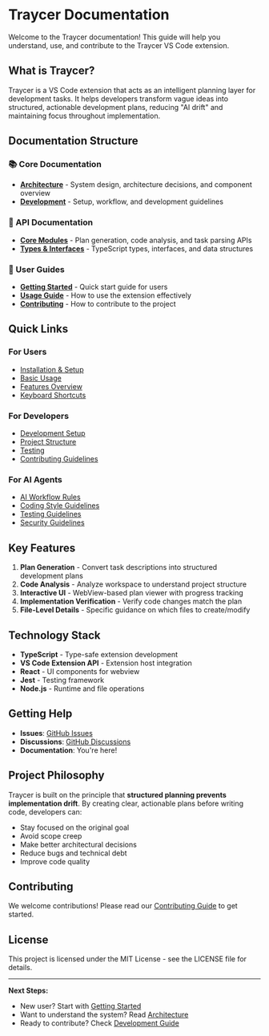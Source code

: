 # Traycer Documentation

Welcome to the Traycer documentation! This guide will help you understand, use, and contribute to the Traycer VS Code extension.

## What is Traycer?

Traycer is a VS Code extension that acts as an intelligent planning layer for development tasks. It helps developers transform vague ideas into structured, actionable development plans, reducing "AI drift" and maintaining focus throughout implementation.

## Documentation Structure

### 📚 Core Documentation

- **[Architecture](architecture.md)** - System design, architecture decisions, and component overview
- **[Development](development.md)** - Setup, workflow, and development guidelines

### 🔌 API Documentation

- **[Core Modules](api/core.md)** - Plan generation, code analysis, and task parsing APIs
- **[Types & Interfaces](api/types.md)** - TypeScript types, interfaces, and data structures

### 📖 User Guides

- **[Getting Started](guides/getting-started.md)** - Quick start guide for users
- **[Usage Guide](guides/usage.md)** - How to use the extension effectively
- **[Contributing](guides/contributing.md)** - How to contribute to the project

## Quick Links

### For Users
- [Installation & Setup](guides/getting-started.md#installation)
- [Basic Usage](guides/usage.md#basic-usage)
- [Features Overview](guides/usage.md#features)
- [Keyboard Shortcuts](guides/usage.md#keyboard-shortcuts)

### For Developers
- [Development Setup](development.md#setup)
- [Project Structure](architecture.md#folder-structure)
- [Testing](development.md#testing)
- [Contributing Guidelines](guides/contributing.md)

### For AI Agents
- [AI Workflow Rules](../.ruler/03_ai_workflow.md)
- [Coding Style Guidelines](../.ruler/04_coding_style.md)
- [Testing Guidelines](../.ruler/07_testing_guidelines.md)
- [Security Guidelines](../.ruler/08_security_guidelines.md)

## Key Features

1. **Plan Generation** - Convert task descriptions into structured development plans
2. **Code Analysis** - Analyze workspace to understand project structure
3. **Interactive UI** - WebView-based plan viewer with progress tracking
4. **Implementation Verification** - Verify code changes match the plan
5. **File-Level Details** - Specific guidance on which files to create/modify

## Technology Stack

- **TypeScript** - Type-safe extension development
- **VS Code Extension API** - Extension host integration
- **React** - UI components for webview
- **Jest** - Testing framework
- **Node.js** - Runtime and file operations

## Getting Help

- **Issues**: [GitHub Issues](https://github.com/yourusername/traycer/issues)
- **Discussions**: [GitHub Discussions](https://github.com/yourusername/traycer/discussions)
- **Documentation**: You're here!

## Project Philosophy

Traycer is built on the principle that **structured planning prevents implementation drift**. By creating clear, actionable plans before writing code, developers can:

- Stay focused on the original goal
- Avoid scope creep
- Make better architectural decisions
- Reduce bugs and technical debt
- Improve code quality

## Contributing

We welcome contributions! Please read our [Contributing Guide](guides/contributing.md) to get started.

## License

This project is licensed under the MIT License - see the LICENSE file for details.

---

**Next Steps:**
- New user? Start with [Getting Started](guides/getting-started.md)
- Want to understand the system? Read [Architecture](architecture.md)
- Ready to contribute? Check [Development Guide](development.md)
